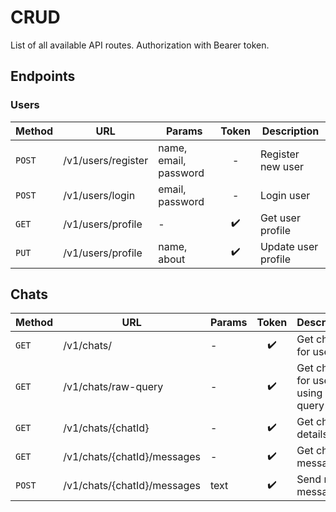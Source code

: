 # CRUD

List of all available API routes. Authorization with Bearer token.

## Endpoints

### Users

| Method | URL                | Params                |       Token        | Description         |
| ------ | ------------------ | --------------------- | :----------------: | ------------------- |
| `POST` | /v1/users/register | name, email, password |         -          | Register new user   |
| `POST` | /v1/users/login    | email, password       |         -          | Login user          |
| `GET`  | /v1/users/profile  | -                     | :heavy_check_mark: | Get user profile    |
| `PUT`  | /v1/users/profile  | name, about           | :heavy_check_mark: | Update user profile |

## Chats

| Method | URL                         | Params |       Token        | Description                            |
| ------ | --------------------------- | ------ | :----------------: | -------------------------------------- |
| `GET`  | /v1/chats/                  | -      | :heavy_check_mark: | Get chat list for user                 |
| `GET`  | /v1/chats/raw-query         | -      | :heavy_check_mark: | Get chat list for user using raw query |
| `GET`  | /v1/chats/{chatId}          | -      | :heavy_check_mark: | Get chat details by id                 |
| `GET`  | /v1/chats/{chatId}/messages | -      | :heavy_check_mark: | Get chat messages                      |
| `POST` | /v1/chats/{chatId}/messages | text   | :heavy_check_mark: | Send new message                       |
